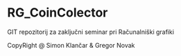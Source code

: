 # RG_CoinColector

 GIT repozitorij za zaključni seminar pri Računalniški grafiki


 CopyRight @ Simon Klančar & Gregor Novak
